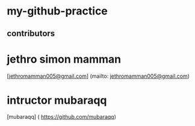 # my-github-practice
## contributors 
# jethro simon mamman 
[jethromamman005@gmail.com] (mailto: jethromamman005@gmail.com)
# intructor mubaraqq
[mubaraqq] ( https://github.com/mubaraqq)
